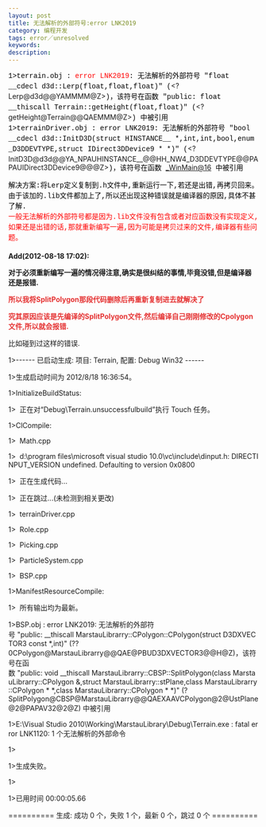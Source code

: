 ```yaml
---
layout: post
title: 无法解析的外部符号:error LNK2019
category: 编程开发
tags: error／unresolved
keywords: 
description: 
---
```


<span class="Apple-style-span"
style="widows:2;text-transform:none;text-indent:0px;display:inline !important;font:14px/21px verdana, 'courier new';white-space:normal;orphans:2;float:none;letter-spacing:normal;color:#000000;word-spacing:0px;-webkit-text-size-adjust:auto;-webkit-text-stroke-width:0px;">1\>terrain.obj
:<span class="Apple-converted-space"> </span></span><span
style="widows:2;text-transform:none;text-indent:0px;font:14px/21px verdana, 'courier new';white-space:normal;orphans:2;letter-spacing:normal;color:red;word-spacing:0px;-webkit-text-size-adjust:auto;-webkit-text-stroke-width:0px;">error
LNK2019</span><span class="Apple-style-span"
style="widows:2;text-transform:none;text-indent:0px;display:inline !important;font:14px/21px verdana, 'courier new';white-space:normal;orphans:2;float:none;letter-spacing:normal;color:#000000;word-spacing:0px;-webkit-text-size-adjust:auto;-webkit-text-stroke-width:0px;">:
无法解析的外部符号 "float \_\_cdecl d3d::Lerp(float,float,float)"
(</span><?Lerp@d3d@@YAMMMM@Z><span class="Apple-style-span"
style="widows:2;text-transform:none;text-indent:0px;display:inline !important;font:14px/21px verdana, 'courier new';white-space:normal;orphans:2;float:none;letter-spacing:normal;color:#000000;word-spacing:0px;-webkit-text-size-adjust:auto;-webkit-text-stroke-width:0px;">)，该符号在函数
"public: float \_\_thiscall Terrain::getHeight(float,float)"
(</span><?getHeight@Terrain@@QAEMMM@Z><span class="Apple-style-span"
style="widows:2;text-transform:none;text-indent:0px;display:inline !important;font:14px/21px verdana, 'courier new';white-space:normal;orphans:2;float:none;letter-spacing:normal;color:#000000;word-spacing:0px;-webkit-text-size-adjust:auto;-webkit-text-stroke-width:0px;">)
中被引用</span>\
 <span class="Apple-style-span"
style="widows:2;text-transform:none;text-indent:0px;display:inline !important;font:14px/21px verdana, 'courier new';white-space:normal;orphans:2;float:none;letter-spacing:normal;color:#000000;word-spacing:0px;-webkit-text-size-adjust:auto;-webkit-text-stroke-width:0px;">1\>terrainDriver.obj
: error LNK2019: 无法解析的外部符号 "bool \_\_cdecl d3d::InitD3D(struct
HINSTANCE\_\_ \*,int,int,bool,enum \_D3DDEVTYPE,struct
IDirect3DDevice9 \* \*)"
(</span><?InitD3D@d3d@@YA_NPAUHINSTANCE__@@HH_NW4_D3DDEVTYPE@@PAPAUIDirect3DDevice9@@@Z><span
class="Apple-style-span"
style="widows:2;text-transform:none;text-indent:0px;display:inline !important;font:14px/21px verdana, 'courier new';white-space:normal;orphans:2;float:none;letter-spacing:normal;color:#000000;word-spacing:0px;-webkit-text-size-adjust:auto;-webkit-text-stroke-width:0px;">)，该符号在函数<span
class="Apple-converted-space"> </span></span><_WinMain@16><span
class="Apple-style-span"
style="widows:2;text-transform:none;text-indent:0px;display:inline !important;font:14px/21px verdana, 'courier new';white-space:normal;orphans:2;float:none;letter-spacing:normal;color:#000000;word-spacing:0px;-webkit-text-size-adjust:auto;-webkit-text-stroke-width:0px;"><span
class="Apple-converted-space"> </span>中被引用</span>

<span class="Apple-style-span"
style="widows:2;text-transform:none;text-indent:0px;display:inline !important;font:14px/21px verdana, 'courier new';white-space:normal;orphans:2;float:none;letter-spacing:normal;color:#000000;word-spacing:0px;-webkit-text-size-adjust:auto;-webkit-text-stroke-width:0px;"><span
class="Apple-style-span"
style="widows:2;text-transform:none;text-indent:0px;display:inline !important;font:14px/21px verdana, 'courier new';white-space:normal;orphans:2;float:none;letter-spacing:normal;color:#000000;word-spacing:0px;-webkit-text-size-adjust:auto;-webkit-text-stroke-width:0px;">解决方案:将Lerp定义复制到.h文件中,重新运行一下,若还是出错,再拷贝回来。</span>\
 <span class="Apple-style-span"
style="widows:2;text-transform:none;text-indent:0px;display:inline !important;font:14px/21px verdana, 'courier new';white-space:normal;orphans:2;float:none;letter-spacing:normal;color:#000000;word-spacing:0px;-webkit-text-size-adjust:auto;-webkit-text-stroke-width:0px;">由于该加的.lib文件都加上了,所以还出现这种错误就是编译器的原因,具体不甚了解.</span>\
 <span
style="widows:2;text-transform:none;text-indent:0px;font:14px/21px verdana, 'courier new';white-space:normal;orphans:2;letter-spacing:normal;color:red;word-spacing:0px;-webkit-text-size-adjust:auto;-webkit-text-stroke-width:0px;">一般无法解析的外部符号都是因为.lib文件没有包含或者对应函数没有实现定义,如果还是出错的话,那就重新编写一遍,因为可能是拷贝过来的文件,编译器有些问题。</span>
</span>\
\
 **Add(2012-08-18 17:02):**

**对于必须重新编写一遍的情况得注意,确实是很纠结的事情,毕竟没错,但是编译器还是报错.**

**<span style="color:#e53333;">所以我将</span><span
style="color:#e53333;">SplitPolygon那段代码删除后再重新复制进去就解决了</span>**

**<span
style="color:#e53333;">究其原因应该是先编译的SplitPolygon文件,然后编译自己刚刚修改的Cpolygon文件,所以就会报错.</span>**

比如碰到过这样的错误.

1\>------ 已启动生成: 项目: Terrain, 配置: Debug Win32 ------

1\>生成启动时间为 2012/8/18 16:36:54。

1\>InitializeBuildStatus:

1\>  正在对“Debug\\Terrain.unsuccessfulbuild”执行 Touch 任务。

1\>ClCompile:

1\>  Math.cpp

1\>  d:\\program files\\microsoft visual studio 10.0\\vc\\include\\dinput.h: DIRECTINPUT\_VERSION undefined. Defaulting to version 0x0800

1\>  正在生成代码...

1\>  正在跳过...(未检测到相关更改)

1\>  terrainDriver.cpp

1\>  Role.cpp

1\>  Picking.cpp

1\>  ParticleSystem.cpp

1\>  BSP.cpp

1\>ManifestResourceCompile:

1\>  所有输出均为最新。

1\>BSP.obj : error LNK2019: 无法解析的外部符号 "public: \_\_thiscall MarstauLibrarry::CPolygon::CPolygon(struct D3DXVECTOR3 const \*,int)" (??0CPolygon@MarstauLibrarry@@QAE@PBUD3DXVECTOR3@@H@Z)，该符号在函数 "public: void \_\_thiscall MarstauLibrarry::CBSP::SplitPolygon(class MarstauLibrarry::CPolygon &,struct MarstauLibrarry::stPlane,class MarstauLibrarry::CPolygon \* \*,class MarstauLibrarry::CPolygon \* \*)" (?SplitPolygon@CBSP@MarstauLibrarry@@QAEXAAVCPolygon@2@UstPlane@2@PAPAV32@2@Z) 中被引用

1\>E:\\Visual Studio 2010\\Working\\MarstauLibrary\\Debug\\Terrain.exe : fatal error LNK1120: 1 个无法解析的外部命令

1\>

1\>生成失败。

1\>

1\>已用时间 00:00:05.66

========== 生成: 成功 0 个，失败 1 个，最新 0 个，跳过 0 个 ==========

\
  








